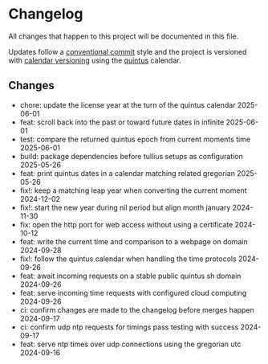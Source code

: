 # Changelog

All changes that happen to this project will be documented in this file.

Updates follow a [conventional commit][commits] style and the project is
versioned with [calendar versioning][calver] using the [quintus][quintus]
calendar.

## Changes

- chore: update the license year at the turn of the quintus calendar 2025-06-01
- feat: scroll back into the past or toward future dates in infinite 2025-06-01
- test: compare the returned quintus epoch from current moments time 2025-06-01
- build: package dependencies before tullius setups as configuration 2025-05-26
- feat: print quintus dates in a calendar matching related gregorian 2025-05-26
- fix!: keep a matching leap year when converting the current moment 2024-12-02
- fix!: start the new year during nil period but align month january 2024-11-30
- fix: open the http port for web access without using a certificate 2024-10-12
- feat: write the current time and comparison to a webpage on domain 2024-09-28
- fix!: follow the quintus calendar when handling the time protocols 2024-09-26
- feat: await incoming requests on a stable public quintus sh domain 2024-09-26
- feat: serve incoming time requests with configured cloud computing 2024-09-26
- ci: confirm changes are made to the changelog before merges happen 2024-09-17
- ci: confirm udp ntp requests for timings pass testing with success 2024-09-17
- feat: serve ntp times over udp connections using the gregorian utc 2024-09-16

[calver]: https://calver.org
[commits]: https://www.conventionalcommits.org/en/v1.0.0/
[quintus]: https://api.o526.net/v1/calendar/today
